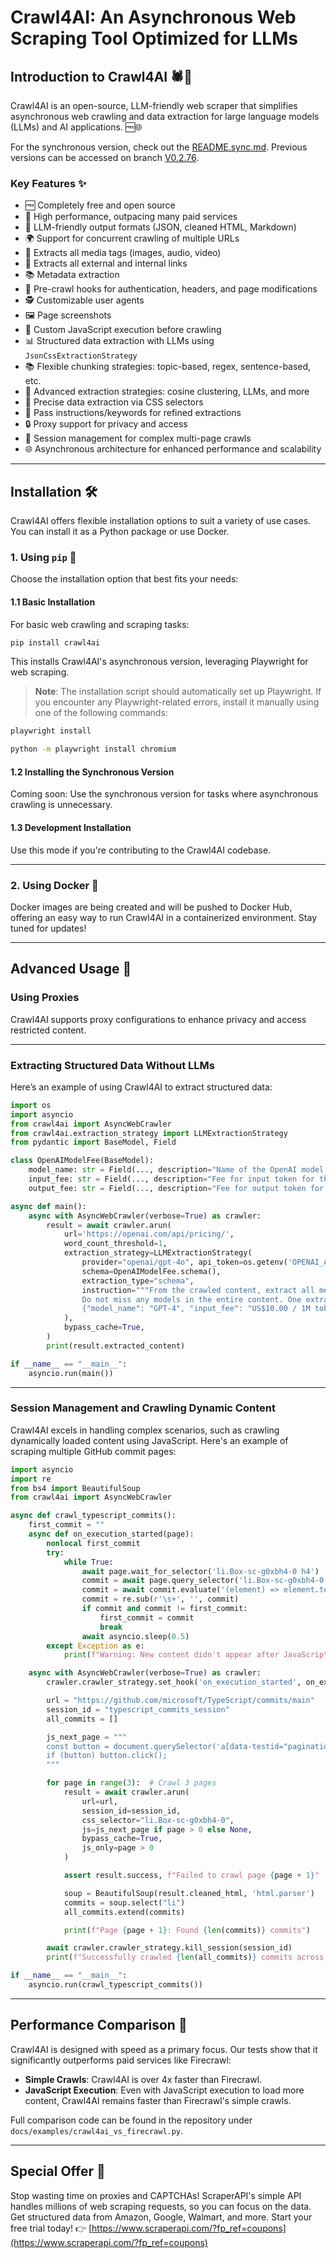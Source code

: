 
# Crawl4AI: An Asynchronous Web Scraping Tool Optimized for LLMs

## Introduction to Crawl4AI 🕷️🤖

Crawl4AI is an open-source, LLM-friendly web scraper that simplifies asynchronous web crawling and data extraction for large language models (LLMs) and AI applications. 🆓🌐

For the synchronous version, check out the [README.sync.md](https://github.com/unclecode/crawl4ai/blob/main/README.sync.md). Previous versions can be accessed on branch [V0.2.76](https://github.com/unclecode/crawl4ai/blob/v0.2.76).

### Key Features ✨

- 🆓 Completely free and open source
- 🚀 High performance, outpacing many paid services
- 🤖 LLM-friendly output formats (JSON, cleaned HTML, Markdown)
- 🌍 Support for concurrent crawling of multiple URLs
- 🎨 Extracts all media tags (images, audio, video)
- 🔗 Extracts all external and internal links
- 📚 Metadata extraction
- 🔄 Pre-crawl hooks for authentication, headers, and page modifications
- 🕵️ Customizable user agents
- 🖼️ Page screenshots
- 📜 Custom JavaScript execution before crawling
- 📊 Structured data extraction with LLMs using `JsonCssExtractionStrategy`
- 📚 Flexible chunking strategies: topic-based, regex, sentence-based, etc.
- 🧠 Advanced extraction strategies: cosine clustering, LLMs, and more
- 🎯 Precise data extraction via CSS selectors
- 📝 Pass instructions/keywords for refined extractions
- 🔒 Proxy support for privacy and access
- 🔄 Session management for complex multi-page crawls
- 🌐 Asynchronous architecture for enhanced performance and scalability

---

## Installation 🛠️

Crawl4AI offers flexible installation options to suit a variety of use cases. You can install it as a Python package or use Docker.

### 1. Using `pip` 🐍

Choose the installation option that best fits your needs:

#### 1.1 Basic Installation

For basic web crawling and scraping tasks:

```bash
pip install crawl4ai
```

This installs Crawl4AI's asynchronous version, leveraging Playwright for web scraping.

> **Note**: The installation script should automatically set up Playwright. If you encounter any Playwright-related errors, install it manually using one of the following commands:

```bash
playwright install
```

```bash
python -m playwright install chromium
```

#### 1.2 Installing the Synchronous Version

Coming soon: Use the synchronous version for tasks where asynchronous crawling is unnecessary.

#### 1.3 Development Installation

Use this mode if you're contributing to the Crawl4AI codebase.

---

### 2. Using Docker 🐳

Docker images are being created and will be pushed to Docker Hub, offering an easy way to run Crawl4AI in a containerized environment. Stay tuned for updates!

---

## Advanced Usage 🔬

### Using Proxies

Crawl4AI supports proxy configurations to enhance privacy and access restricted content.

---

### Extracting Structured Data Without LLMs

Here’s an example of using Crawl4AI to extract structured data:

```python
import os
import asyncio
from crawl4ai import AsyncWebCrawler
from crawl4ai.extraction_strategy import LLMExtractionStrategy
from pydantic import BaseModel, Field

class OpenAIModelFee(BaseModel):
    model_name: str = Field(..., description="Name of the OpenAI model.")
    input_fee: str = Field(..., description="Fee for input token for the OpenAI model.")
    output_fee: str = Field(..., description="Fee for output token for the OpenAI model.")

async def main():
    async with AsyncWebCrawler(verbose=True) as crawler:
        result = await crawler.arun(
            url='https://openai.com/api/pricing/',
            word_count_threshold=1,
            extraction_strategy=LLMExtractionStrategy(
                provider="openai/gpt-4o", api_token=os.getenv('OPENAI_API_KEY'), 
                schema=OpenAIModelFee.schema(),
                extraction_type="schema",
                instruction="""From the crawled content, extract all mentioned model names along with their fees for input and output tokens. 
                Do not miss any models in the entire content. One extracted model JSON format should look like this: 
                {"model_name": "GPT-4", "input_fee": "US$10.00 / 1M tokens", "output_fee": "US$30.00 / 1M tokens"}."""
            ),            
            bypass_cache=True,
        )
        print(result.extracted_content)

if __name__ == "__main__":
    asyncio.run(main())
```

---

### Session Management and Crawling Dynamic Content

Crawl4AI excels in handling complex scenarios, such as crawling dynamically loaded content using JavaScript. Here's an example of scraping multiple GitHub commit pages:

```python
import asyncio
import re
from bs4 import BeautifulSoup
from crawl4ai import AsyncWebCrawler

async def crawl_typescript_commits():
    first_commit = ""
    async def on_execution_started(page):
        nonlocal first_commit 
        try:
            while True:
                await page.wait_for_selector('li.Box-sc-g0xbh4-0 h4')
                commit = await page.query_selector('li.Box-sc-g0xbh4-0 h4')
                commit = await commit.evaluate('(element) => element.textContent')
                commit = re.sub(r'\s+', '', commit)
                if commit and commit != first_commit:
                    first_commit = commit
                    break
                await asyncio.sleep(0.5)
        except Exception as e:
            print(f"Warning: New content didn't appear after JavaScript execution: {e}")

    async with AsyncWebCrawler(verbose=True) as crawler:
        crawler.crawler_strategy.set_hook('on_execution_started', on_execution_started)

        url = "https://github.com/microsoft/TypeScript/commits/main"
        session_id = "typescript_commits_session"
        all_commits = []

        js_next_page = """
        const button = document.querySelector('a[data-testid="pagination-next-button"]');
        if (button) button.click();
        """

        for page in range(3):  # Crawl 3 pages
            result = await crawler.arun(
                url=url,
                session_id=session_id,
                css_selector="li.Box-sc-g0xbh4-0",
                js=js_next_page if page > 0 else None,
                bypass_cache=True,
                js_only=page > 0
            )

            assert result.success, f"Failed to crawl page {page + 1}"

            soup = BeautifulSoup(result.cleaned_html, 'html.parser')
            commits = soup.select("li")
            all_commits.extend(commits)

            print(f"Page {page + 1}: Found {len(commits)} commits")

        await crawler.crawler_strategy.kill_session(session_id)
        print(f"Successfully crawled {len(all_commits)} commits across 3 pages")

if __name__ == "__main__":
    asyncio.run(crawl_typescript_commits())
```

---

## Performance Comparison 🚀

Crawl4AI is designed with speed as a primary focus. Our tests show that it significantly outperforms paid services like Firecrawl:

- **Simple Crawls**: Crawl4AI is over 4x faster than Firecrawl.
- **JavaScript Execution**: Even with JavaScript execution to load more content, Crawl4AI remains faster than Firecrawl's simple crawls.

Full comparison code can be found in the repository under `docs/examples/crawl4ai_vs_firecrawl.py`.

---

## Special Offer 🎉

Stop wasting time on proxies and CAPTCHAs! ScraperAPI's simple API handles millions of web scraping requests, so you can focus on the data. Get structured data from Amazon, Google, Walmart, and more. Start your free trial today! 👉 [https://www.scraperapi.com/?fp_ref=coupons](https://www.scraperapi.com/?fp_ref=coupons)
